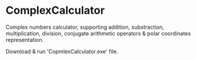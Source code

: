 # ComplexCalculator
Complex numbers calculator, supporting addition, substraction, multiplication, division, conjugate arithmetic operators & polar coordinates representation.

Download & run  'CopmlexCalculator.exe' file.
